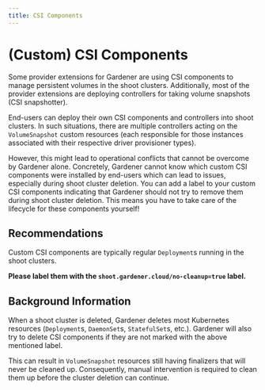 ```yaml
---
title: CSI Components
---
```


# (Custom) CSI Components

Some provider extensions for Gardener are using CSI components to manage persistent volumes in the shoot clusters.
Additionally, most of the provider extensions are deploying controllers for taking volume snapshots (CSI snapshotter).

End-users can deploy their own CSI components and controllers into shoot clusters.
In such situations, there are multiple controllers acting on the `VolumeSnapshot` custom resources (each responsible for those instances associated with their respective driver provisioner types).

However, this might lead to operational conflicts that cannot be overcome by Gardener alone.
Concretely, Gardener cannot know which custom CSI components were installed by end-users which can lead to issues, especially during shoot cluster deletion.
You can add a label to your custom CSI components indicating that Gardener should not try to remove them during shoot cluster deletion. This means you have to take care of the lifecycle for these components yourself!
## Recommendations

Custom CSI components are typically regular `Deployment`s running in the shoot clusters.

**Please label them with the `shoot.gardener.cloud/no-cleanup=true` label.**

## Background Information

When a shoot cluster is deleted, Gardener deletes most Kubernetes resources (`Deployment`s, `DaemonSet`s, `StatefulSet`s, etc.). Gardener will also try to delete CSI components if they are not marked with the above mentioned label.


This can result in `VolumeSnapshot` resources still having finalizers that will never be cleaned up.
Consequently, manual intervention is required to clean them up before the cluster deletion can continue.
